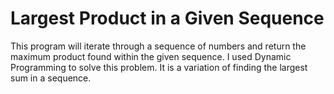 # Largest Product in a Given Sequence
This program will iterate through a sequence of numbers and return the maximum product found within the given sequence. 
I used Dynamic Programming to solve this problem. It is a variation of finding the largest sum in a sequence.
